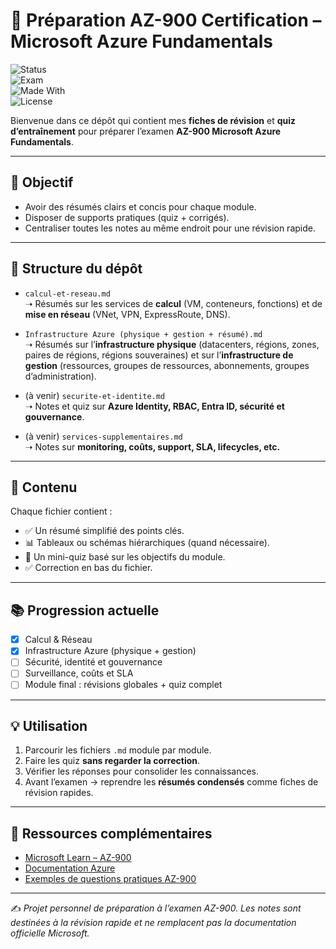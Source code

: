 # 📘 Préparation AZ-900 Certification – Microsoft Azure Fundamentals  

![Status](https://img.shields.io/badge/Status-In%20Progress-blue)  
![Exam](https://img.shields.io/badge/Exam-AZ--900-blueviolet?logo=microsoftazure)  
![Made With](https://img.shields.io/badge/Made%20with-%E2%9D%A4-red)  
![License](https://img.shields.io/badge/License-Personal-yellow)  

Bienvenue dans ce dépôt qui contient mes **fiches de révision** et **quiz d’entraînement** pour préparer l’examen **AZ-900 Microsoft Azure Fundamentals**.  

---

## 🎯 Objectif
- Avoir des résumés clairs et concis pour chaque module.  
- Disposer de supports pratiques (quiz + corrigés).  
- Centraliser toutes les notes au même endroit pour une révision rapide.  

---

## 📂 Structure du dépôt

- `calcul-et-reseau.md`  
  ➝ Résumés sur les services de **calcul** (VM, conteneurs, fonctions) et de **mise en réseau** (VNet, VPN, ExpressRoute, DNS).  

- `Infrastructure Azure (physique + gestion + résumé).md`  
  ➝ Résumés sur l’**infrastructure physique** (datacenters, régions, zones, paires de régions, régions souveraines) et sur l’**infrastructure de gestion** (ressources, groupes de ressources, abonnements, groupes d’administration).  

- (à venir) `securite-et-identite.md`  
  ➝ Notes et quiz sur **Azure Identity, RBAC, Entra ID, sécurité et gouvernance**.  

- (à venir) `services-supplementaires.md`  
  ➝ Notes sur **monitoring, coûts, support, SLA, lifecycles, etc.**  

---

## 📝 Contenu

Chaque fichier contient :  
- ✅ Un résumé simplifié des points clés.  
- 📊 Tableaux ou schémas hiérarchiques (quand nécessaire).  
- 📝 Un mini-quiz basé sur les objectifs du module.  
- ✅ Correction en bas du fichier.  

---

## 📚 Progression actuelle

- [x] Calcul & Réseau  
- [x] Infrastructure Azure (physique + gestion)  
- [ ] Sécurité, identité et gouvernance  
- [ ] Surveillance, coûts et SLA  
- [ ] Module final : révisions globales + quiz complet  

---

## 💡 Utilisation

1. Parcourir les fichiers `.md` module par module.  
2. Faire les quiz **sans regarder la correction**.  
3. Vérifier les réponses pour consolider les connaissances.  
4. Avant l’examen → reprendre les **résumés condensés** comme fiches de révision rapides.  

---

## 📖 Ressources complémentaires

- [Microsoft Learn – AZ-900](https://learn.microsoft.com/fr-fr/certifications/exams/az-900/)  
- [Documentation Azure](https://learn.microsoft.com/fr-fr/azure/?product=popular)  
- [Exemples de questions pratiques AZ-900](https://learn.microsoft.com/fr-fr/certifications/resources/study-guides/az-900)  

---

✍️ *Projet personnel de préparation à l’examen AZ-900. Les notes sont destinées à la révision rapide et ne remplacent pas la documentation officielle Microsoft.*
